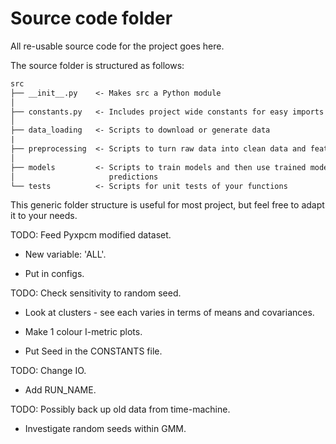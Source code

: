# Source code folder

All re-usable source code for the project goes here.

The source folder is structured as follows:

```txt
src
├── __init__.py    <- Makes src a Python module
│
├── constants.py   <- Includes project wide constants for easy imports
│
├── data_loading   <- Scripts to download or generate data
|
├── preprocessing  <- Scripts to turn raw data into clean data and features for modeling
│
├── models         <- Scripts to train models and then use trained models to make
│                     predictions
└── tests          <- Scripts for unit tests of your functions
```

This generic folder structure is useful for most project, 
but feel free to adapt it to your needs.

TODO: Feed Pyxpcm modified dataset.

- New variable: 'ALL'.

- Put in configs.

TODO: Check sensitivity to random seed.

- Look at clusters - see each varies in terms of means and
  covariances.

- Make 1 colour I-metric plots.

- Put Seed in the CONSTANTS file.

TODO: Change IO.

- Add RUN_NAME.

TODO: Possibly back up old data from time-machine.

- Investigate random seeds within GMM.
